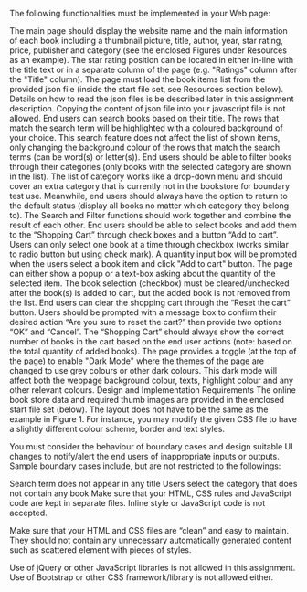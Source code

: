 The following functionalities must be implemented in your Web page:

The main page should display the website name and the main information of each book including a thumbnail picture, title, author, year, star rating, price, publisher and category (see the enclosed Figures under Resources as an example). The star rating position can be located in either in-line with the title text or in a separate column of the page (e.g. "Ratings" column after the "Title" column). 
The page must load the book items list from the provided json file (inside the start file set, see Resources section below). Details on how to read the json files is be described later in this assignment description. Copying the content of json file into your javascript file is not allowed. 
End users can search books based on their title. The rows that match the search term will be highlighted with a coloured background of your choice. This search feature does not affect the list of shown items, only changing the background colour of the rows that match the search terms (can be word(s) or letter(s)). 
End users should be able to filter books through their categories (only books with the selected category are shown in the list). The list of category works like a drop-down menu and should cover an extra category that is currently not in the bookstore for boundary test use. Meanwhile, end users should always have the option to return to the default status (display all books no matter which category they belong to).
The Search and Filter functions should work together and combine the result of each other.
End users should be able to select books and add them to the “Shopping Cart” through check boxes and a button “Add to cart”.  Users can only select one book at a time through checkbox (works similar to radio button but using check mark).
A quantity input box will be prompted when the users select a book item and click "Add to cart" button. The page can either show a popup or a text-box asking about the quantity of the selected item. The book selection (checkbox) must be cleared/unchecked after the book(s) is added to cart, but the added book is not removed from the list.
End users can clear the shopping cart through the “Reset the cart” button. Users should be prompted with a message box to confirm their desired action “Are you sure to reset the cart?”  then provide two options “OK” and “Cancel”.
The “Shopping Cart” should always show the correct number of books in the cart based on the end user actions (note: based on the total quantity of added books).
The page provides a toggle (at the top of the page) to enable "Dark Mode" where the themes of the page are changed to use grey colours or other dark colours. This dark mode will affect both the webpage background colour, texts, highlight colour and any other relevant colours. 
Design and Implementation Requirements
The online book store data and required thumb images are provided in the enclosed start file set (below). The layout does not have to be the same as the example in Figure 1. For instance, you may modify the given CSS file to have a slightly different colour scheme, border and text styles.

You must consider the behaviour of boundary cases and design suitable UI changes to notify/alert the end users of inappropriate inputs or outputs. Sample boundary cases include, but are not restricted to the followings:

Search term does not appear in any title
Users select the category that does not contain any book
Make sure that your HTML, CSS rules and JavaScript code are kept in separate files. Inline style or JavaScript code is not accepted.

Make sure that your HTML and CSS files are “clean” and easy to maintain. They should not contain any unnecessary automatically generated content such as scattered <span> element with pieces of styles.

Use of jQuery or other JavaScript libraries is not allowed in this assignment. Use of Bootstrap or other CSS framework/library is not allowed either.

